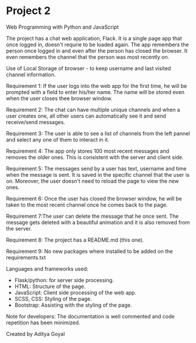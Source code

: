 # Project 2

Web Programming with Python and JavaScript

The project has a chat web application, Flack. It is a single page app that once logged in, doesn't requrie to be loaded again. The app remembers the person once logged in and even after the person has closed the browser. It even remembers the channel that the person was most recently on.

Use of Local Storage of browser - to keep username and last visited channel information.

Requirement 1: If the user logs into the web app for the first time, he will be prompted with a field to enter his/her name. The name will be stored even when the user closes thee browser window.

Requirement 2: The chat can have multiple unique channels and when a user creates one, all other users can automatically see it and send receive/send messages.

Requirement 3: The user is able to see a list of channels from the left pannel and select any one of them to interact in it.

Requirement 4: The app only stores 100 most recent messages and removes the older ones. This is consistent with the server and client side.

Requirement 5: The messages send by a user has text, username and time when the message is sent. It is saved in the specific channel that the user is on. Moreover, the user doesn't need to reload the page to view the new ones.

Requirement 6: Once the user has closed the browser window, he will be taken to the most recent channel once he comes back to the page.

Requirement 7:The user can delete the message that he once sent. The message gets deleted with a beautiful animation and it is also removed from the server.

Requirement 8: The project has a README.md (this one).

Requirement 9: No new packages where installed to be added on the requirements.txt

Languages and frameworks used:
- Flask/python: for server side processing.
- HTML: Structure of the page.
- JavaScript: Client side processing of the web app.
- SCSS, CSS: Styling of the page.
- Bootstrap: Assisting with the styling of the page.

Note for developers: The documentation is well commented and code repetition has been minimized.

Created by Aditya Goyal
